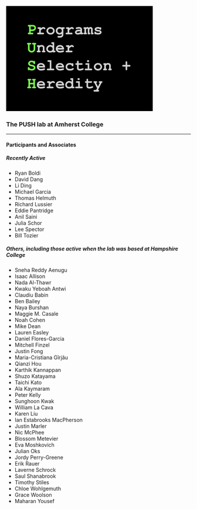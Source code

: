 <img src="push-logo.png" width="400" />

### The PUSH lab at Amherst College ###

* * *

#### Participants and Associates

##### Recently Active

- Ryan Boldi
- David Dang
- Li Ding
- Michael Garcia
- Thomas Helmuth
- Richard Lussier
- Eddie Pantridge
- Anil Saini
- Julia Schor
- Lee Spector
- Bill Tozier


##### Others, including those active when the lab was based at Hampshire College

- Sneha Reddy Aenugu
- Isaac Allison
- Nada Al-Thawr
- Kwaku Yeboah Antwi
- Claudiu Babin
- Ben Bailey
- Naya Burshan
- Maggie M. Casale
- Noah Cohen
- Mike Dean
- Lauren Easley
- Daniel Flores-Garcia
- Mitchell Finzel
- Justin Fong
- Maria-Cristiana Gîrjău
- Qianzi Hou
- Karthik Kannappan
- Shuzo Katayama
- Taichi Kato
- Ala Kaymaram
- Peter Kelly
- Sunghoon Kwak
- William La Cava
- Karen Liu
- Ian Estabrooks MacPherson
- Justin Marler
- Nic McPhee
- Blossom Metevier
- Eva Moshkovich
- Julian Oks
- Jordy Perry-Greene
- Erik Rauer
- Laverne Schrock
- Saul Shanabrook
- Timothy Stiles
- Chloe Wohlgemuth
- Grace Woolson
- Maharan Yousef
